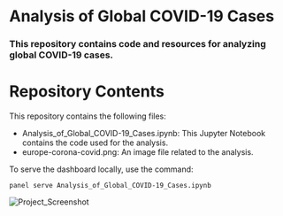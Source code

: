 # Analysis of Global COVID-19 Cases

### This repository contains code and resources for analyzing global COVID-19 cases.

# Repository Contents

This repository contains the following files:

- Analysis_of_Global_COVID-19_Cases.ipynb: This Jupyter Notebook contains the code used for the analysis.
- europe-corona-covid.png: An image file related to the analysis.

To serve the dashboard locally, use the command:
```
panel serve Analysis_of_Global_COVID-19_Cases.ipynb
```

![Project_Screenshot](https://github.com/itsveence/Analysis-of-Global-COVID-19-Cases/assets/20642373/cde40f77-4e93-4984-a21b-ec8c0c93b93f)